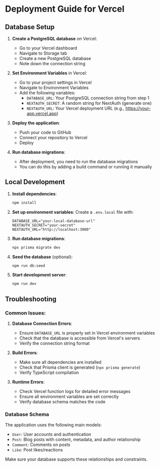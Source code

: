# Deployment Guide for Vercel

## Database Setup

1. **Create a PostgreSQL database** on Vercel:
   - Go to your Vercel dashboard
   - Navigate to Storage tab
   - Create a new PostgreSQL database
   - Note down the connection string

2. **Set Environment Variables** in Vercel:
   - Go to your project settings in Vercel
   - Navigate to Environment Variables
   - Add the following variables:
     - `DATABASE_URL`: Your PostgreSQL connection string from step 1
     - `NEXTAUTH_SECRET`: A random string for NextAuth (generate one)
     - `NEXTAUTH_URL`: Your Vercel deployment URL (e.g., https://your-app.vercel.app)

3. **Deploy the application**:
   - Push your code to GitHub
   - Connect your repository to Vercel
   - Deploy

4. **Run database migrations**:
   - After deployment, you need to run the database migrations
   - You can do this by adding a build command or running it manually

## Local Development

1. **Install dependencies**:
   ```bash
   npm install
   ```

2. **Set up environment variables**:
   Create a `.env.local` file with:
   ```
   DATABASE_URL="your-local-database-url"
   NEXTAUTH_SECRET="your-secret"
   NEXTAUTH_URL="http://localhost:3000"
   ```

3. **Run database migrations**:
   ```bash
   npx prisma migrate dev
   ```

4. **Seed the database** (optional):
   ```bash
   npm run db:seed
   ```

5. **Start development server**:
   ```bash
   npm run dev
   ```

## Troubleshooting

### Common Issues:

1. **Database Connection Errors**:
   - Ensure `DATABASE_URL` is properly set in Vercel environment variables
   - Check that the database is accessible from Vercel's servers
   - Verify the connection string format

2. **Build Errors**:
   - Make sure all dependencies are installed
   - Check that Prisma client is generated (`npx prisma generate`)
   - Verify TypeScript compilation

3. **Runtime Errors**:
   - Check Vercel function logs for detailed error messages
   - Ensure all environment variables are set correctly
   - Verify database schema matches the code

### Database Schema

The application uses the following main models:
- `User`: User accounts and authentication
- `Post`: Blog posts with content, metadata, and author relationship
- `Comment`: Comments on posts
- `Like`: Post likes/reactions

Make sure your database supports these relationships and constraints. 